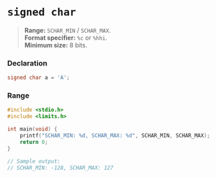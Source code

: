 # `signed char`

> **Range:** `SCHAR_MIN` / `SCHAR_MAX`.  
> **Format specifier:** `%c` or `%hhi`.  
> **Minimum size:** 8 bits.

### Declaration

```c
signed char a = 'A';
```

### Range

```c
#include <stdio.h>
#include <limits.h>

int main(void) {
    printf("SCHAR_MIN: %d, SCHAR_MAX: %d", SCHAR_MIN, SCHAR_MAX);
    return 0;
}

// Sample output:
// SCHAR_MIN: -128, SCHAR_MAX: 127
```